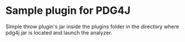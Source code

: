 # Sample plugin for PDG4J
Simple throw plugin's jar inside the plugins folder in the directory where pdg4j jar is located and launch the analyzer.